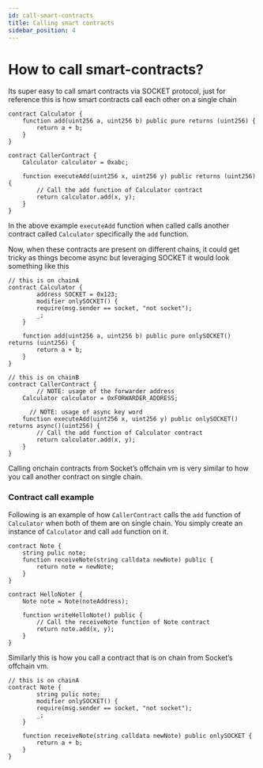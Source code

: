 ```yaml
---
id: call-smart-contracts
title: Calling smart contracts
sidebar_position: 4
---
```


# How to call smart-contracts?

Its super easy to call smart contracts via SOCKET protocol, just for reference this is how smart contracts call each other on a single chain

```solidity
contract Calculator {
    function add(uint256 a, uint256 b) public pure returns (uint256) {
        return a + b;
    }
}

contract CallerContract {
    Calculator calculator = 0xabc;

    function executeAdd(uint256 x, uint256 y) public returns (uint256) {
        // Call the add function of Calculator contract
        return calculator.add(x, y);
    }
}
```

In the above example `executeAdd` function when called calls another contract called `Calculator` specifically the `add` function.

Now, when these contracts are present on different chains, it could get tricky as things become async but leveraging SOCKET it would look something like this

```solidity
// this is on chainA
contract Calculator {
		address SOCKET = 0x123;
		modifier onlySOCKET() {
        require(msg.sender == socket, "not socket");
        _;
    }

    function add(uint256 a, uint256 b) public pure onlySOCKET() returns (uint256) {
        return a + b;
    }
}
```

```solidity
// this is on chainB
contract CallerContract {
		// NOTE: usage of the forwarder address
    Calculator calculator = 0xFORWARDER_ADDRESS;

	  // NOTE: usage of async key word
    function executeAdd(uint256 x, uint256 y) public onlySOCKET() returns async()(uint256) {
        // Call the add function of Calculator contract
        return calculator.add(x, y);
    }
}
```

Calling onchain contracts from Socket’s offchain vm is very similar to how you call another contract on single chain.

### Contract call example

Following is an example of how `CallerContract` calls the `add` function of `Calculator` when both of them are on single chain. You simply create an instance of `Calculator` and call `add` function on it.

```solidity
contract Note {
    string pulic note;
    function receiveNote(string calldata newNote) public {
        return note = newNote;
    }
}

contract HelloNoter {
    Note note = Note(noteAddress);

    function writeHelloNote() public {
        // Call the receiveNote function of Note contract
        return note.add(x, y);
    }
}
```

Similarly this is how you call a contract that is on chain from Socket’s offchain vm.

```solidity
// this is on chainA
contract Note {
		string pulic note;
		modifier onlySOCKET() {
        require(msg.sender == socket, "not socket");
        _;
    }

    function receiveNote(string calldata newNote) public onlySOCKET {
        return a + b;
    }
}
```

